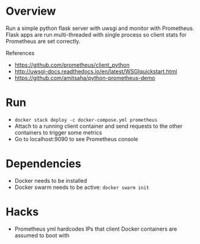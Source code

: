 # Overview

Run a simple python flask server with uwsgi and monitor with Prometheus.
Flask apps are run multi-threaded with single process so client stats for 
Prometheus are set correctly.

References
* https://github.com/prometheus/client_python
* http://uwsgi-docs.readthedocs.io/en/latest/WSGIquickstart.html
* https://github.com/amitsaha/python-prometheus-demo

# Run

* `docker stack deploy -c docker-compose.yml prometheus`
* Attach to a running client container and send requests to the other 
containers to trigger some metrics
* Go to localhost:9090 to see Prometheus console

# Dependencies

* Docker needs to be installed
* Docker swarm needs to be active: `docker swarm init`

# Hacks

* Prometheus yml hardcodes IPs that client Docker containers are assumed to 
boot with

